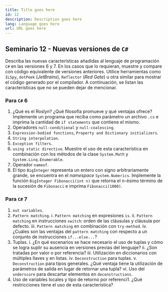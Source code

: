 ```yaml
---
title: Title goes here
id: 12
description: Description goes here
lang: Language goes here
url: URL goes here
---
```


## Seminario 12 - Nuevas versiones de `C#`

Describa las nuevas características añadidas al lenguaje de programación `C#` en las versiones
6 y 7. En los casos que lo requieran, muestre y compare con código equivalente de versiones
anteriores. Utilice herramientas como `ILSpy`, `dotPeek` (*JetBrains*), `Reflector` (*Red Gate*) u otra
similar para mostrar el código generado por el compilador. A continuación, se listan las
características que no se pueden dejar de mencionar.

### Para `C#` 6

1. ¿Qué es el Roslyn? ¿Qué filosofía promueve y qué ventajas ofrece? Implemente un programa que 
    reciba como parámetro un archivo `.cs` e
    imprima la cantidad de `if statements` que contiene el mismo.
2. Operadores `null-conditional` y `null-coalescing`.
3. `Expression-bodied functions`, `Property and Dictionary initializers`.
4. `String interpolation`.
5. `Exception filters`.
6. `using static directive`. Muestre el uso de esta característica en combinación con
    los métodos de la clase `System.Math` y `System.Linq.Enumerable`.
7. Operador `nameof`.
8. El tipo `BigInteger` representa un entero con signo arbitrariamente grande, se
encuentra en el *namespace* `System.Numerics`. Implemente la función `BigInteger Fibonacci(int n)`
que retorna el n-ésimo término de la sucesión de
`Fibonacci` e imprima `Fibonacci(1000)`.

### Para `C#` 7

1. `out variables`.
2. `Pattern matching`.
    i. `Pattern matching` en expresiones `is`.
    ii. `Pattern matching` en instrucciones `switch`: orden de las cláusulas y
        cláusula por defecto.
    iii. `Pattern matching` en combinación con `try-method`.
    iv. ¿Cuáles son las ventajas del `pattern matching` con respecto a un conjunto
    de instrucciones `if...else...`?
3. Tuplas.
    i. ¿En qué escenarios se hace necesario el uso de tuplas y cómo se logra
        suplir su ausencia en versiones previas del lenguaje?
    ii. ¿Son tratadas por valor o por referencia?
    iii. Utilización en diccionarios con múltiples llaves y en listas.
    iv. `Deconstruction` para tuplas.
    v. `Deconstruction` para tipos generales. ¿Qué ventaja tiene la utilización de
        parámetros de salida en lugar de retornar una tupla?
    vi. Uso del `underscore` para descartar elementos en `deconstructions`.
4. Uso de variables locales y tipo de retorno por referenci1. ¿Qué restricciones
tiene el uso de esta característica?
